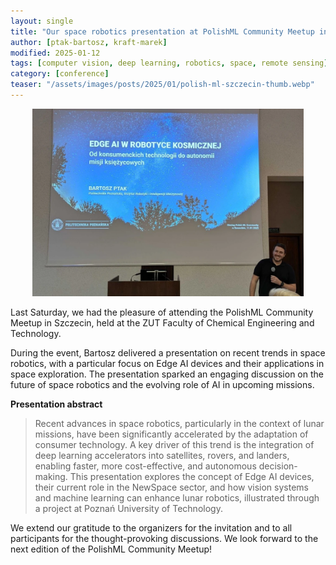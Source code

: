 ```yaml
---
layout: single
title: "Our space robotics presentation at PolishML Community Meetup in Szczecin"
author: [ptak-bartosz, kraft-marek]
modified: 2025-01-12
tags: [computer vision, deep learning, robotics, space, remote sensing]
category: [conference]
teaser: "/assets/images/posts/2025/01/polish-ml-szczecin-thumb.webp"
---
```


<p align="center">
    <img src="/assets/images/posts/2025/01/polish-ml-szczecin-head.webp" height="300px" />
</p>

Last Saturday, we had the pleasure of attending the PolishML Community Meetup in Szczecin, held at the ZUT Faculty of Chemical Engineering and Technology.

During the event, Bartosz delivered a presentation on recent trends in space robotics, with a particular focus on Edge AI devices and their applications in space exploration. The presentation sparked an engaging discussion on the future of space robotics and the evolving role of AI in upcoming missions.

**Presentation abstract**

> Recent advances in space robotics, particularly in the context of lunar missions, have been significantly accelerated by the adaptation of consumer technology. A key driver of this trend is the integration of deep learning accelerators into satellites, rovers, and landers, enabling faster, more cost-effective, and autonomous decision-making. This presentation explores the concept of Edge AI devices, their current role in the NewSpace sector, and how vision systems and machine learning can enhance lunar robotics, illustrated through a project at Poznań University of Technology.

We extend our gratitude to the organizers for the invitation and to all participants for the thought-provoking discussions. We look forward to the next edition of the PolishML Community Meetup!
